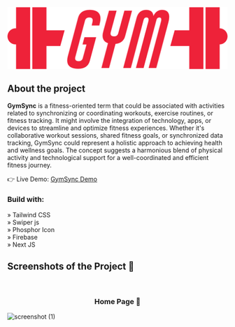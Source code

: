 
<div align='center'><img src='/public/assets/myLogo.png'/></div>
<h2>About the project</h2>

<p><b>GymSync</b> is a fitness-oriented term that could be associated with activities related to synchronizing or coordinating workouts, exercise routines, or fitness tracking. It might involve the integration of technology, apps, or devices to streamline and optimize fitness experiences. Whether it's collaborative workout sessions, shared fitness goals, or synchronized data tracking, GymSync could represent a holistic approach to achieving health and wellness goals. The concept suggests a harmonious blend of physical activity and technological support for a well-coordinated and efficient fitness journey.</p>

👉 Live Demo: <a href='https://gymsync.vercel.app/'>GymSync Demo</a>

<h3>Build with:</h3>

» Tailwind CSS <br>
» Swiper js <br>
» Phosphor Icon <br>
» Firebase <br>
» Next JS

<h2>Screenshots of the Project 📸</h2>
<br>
<h3 align='center'>Home Page 🏡</h3>

![screenshot (1)](https://github.com/RidloGhifary/gymsync/assets/117726043/d51b802f-8f47-4711-9471-ed253dd388b2)
